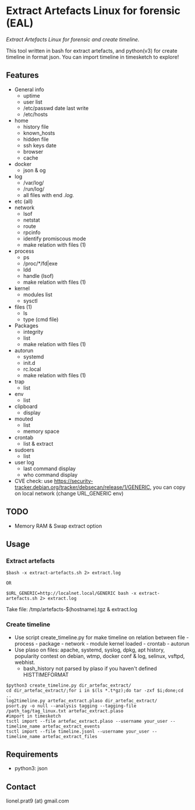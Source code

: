 # Extract Artefacts Linux for forensic (EAL)
*Extract Artefacts Linux for forensic and create timeline.*

This tool written in bash for extract artefacts, and python(v3) for create timeline in format json. You can import timeline in timesketch to explore!

## Features
- General info
  - uptime
  - user list
  - /etc/passwd date last write
  - /etc/hosts
- home
  - history file
  - known_hosts
  - hidden file
  - ssh keys date
  - browser 
  - cache
- docker
  - json & og
- log
  - /var/log/
  - /run/log/
  - all files with end *.log.*
- etc (all)
- network
  - lsof
  - netstat
  - route
  - rpcinfo
  - identify promiscous mode
  - make relation with files (1)
- process
  - ps
  - /proc/*/fd|exe
  - ldd
  - handle (lsof)
  - make relation with files (1)
- kernel 
  - modules list
  - sysctl 
- files (1)
  - ls
  - type (cmd file)
- Packages
  - integrity
  - list
  - make relation with files (1)
- autorun
  - systemd
  - init.d
  - rc.local
  - make relation with files (1)
- trap
  - list
- env
  - list
- clipboard
  - display
- mouted
  - list
  - memory space
- crontab
  - list & extract
- sudoers
  - list
- user log
  - last command display
  - who command display  
- CVE check: use https://security-tracker.debian.org/tracker/debsecan/release/1/GENERIC, you can copy on local network (change URL_GENERIC env)


## TODO
- Memory RAM & Swap extract option

## Usage

### Extract artefacts

~~~
$bash -x extract-artefacts.sh 2> extract.log

OR

$URL_GENERIC=http://localnet.local/GENERIC bash -x extract-artefacts.sh 2> extract.log
~~~
Take file: /tmp/artefacts-$(hostname).tgz & extract.log

### Create timeline

- Use script create_timeline.py for make timeline on relation between file - process - package - network - module kernel loaded - crontab - autorun
- Use plaso on files: apache, systemd, syslog, dpkg, apt history, popularity contest on debian, wtmp, docker conf & log, selinux, vsftpd, webhist.
  - bash_history not parsed by plaso if you haven't defined HISTTIMEFORMAT
  
~~~
$python3 create_timeline.py dir_artefac_extract/
cd dir_artefac_extract/;for i in $(ls *.t*gz);do tar -zxf $i;done;cd ..
log2timeline.py artefac_extract.plaso dir_artefac_extract/
psort.py -o null --analysis tagging --tagging-file /path_tag/tag_linux.txt artefac_extract.plaso
#import in timesketch
tsctl import --file artefac_extract.plaso --username your_user --timeline_name artefac_extract_events
tsctl import --file timeline.jsonl --username your_user --timeline_name artefac_extract_files
~~~

## Requirements

- python3: json

## Contact

lionel.prat9 (at) gmail.com
